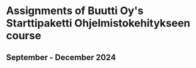 # Assignments of Buutti Oy's Starttipaketti Ohjelmistokehitykseen course
## September - December 2024
